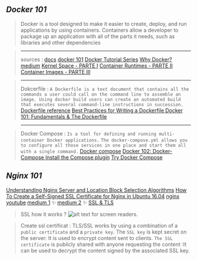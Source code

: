 
## _Docker 101_
> Docker is a tool designed to make it easier to create, deploy, and run applications by using containers. Containers allow a developer to package up an application with all of the parts it needs, such as libraries and other dependencies

>---
> sources :
 [docs](https://docs.docker.com/)
 [docker 101](https://www.docker.com/101-tutorial/)
 [Docker Tutorial Series](https://rominirani.com/docker-tutorial-series-a7e6ff90a023)
 [Why Docker?](https://itnext.io/docker-101-fundamentals-the-dockerfile-b33b59d0f14b#:~:text=point%3A%20why%20Docker%3F-,Why%20Docker%3F,-I%20can%E2%80%99t%20tell)
 [medium](https://medium.com/free-code-camp/demystifying-containers-101-a-deep-dive-into-container-technology-for-beginners-d7b60d8511c1)
 [Kernel Space - PARTE I](https://medium.com/@saschagrunert/demystifying-containers-part-i-kernel-space-2c53d6979504)
 [Container Runtimes - PARTE II](https://medium.com/@saschagrunert/demystifying-containers-part-ii-container-runtimes-e363aa378f25)
 [Container Images - PARTE III](https://medium.com/@saschagrunert/demystifying-containers-part-iii-container-images-244865de6fef)


>---
> Dokcerfile : 
`A Dockerfile is a text document that contains all the commands a user could call on the command line to assemble an image. Using docker build users can create an automated build that executes several command-line instructions in succession.`
[Dockerfile reference](https://docs.docker.com/engine/reference/builder/)
[Best Practices for Writing a Dockerfile ](https://blog.bitsrc.io/best-practices-for-writing-a-dockerfile-68893706c3?source=search_post---------0----------------------------)
[Docker 101: Fundamentals & The Dockerfile ](https://itnext.io/docker-101-fundamentals-the-dockerfile-b33b59d0f14b#:~:text=The%20Dockerfile%20%E2%80%94%20where%20it%20all%20begins)

>---

> Docker Compose : 
`Is a tool for defining and running multi-container Docker applications.`
`The docker-compose.yml allows you to configure all those services in one place and start them all with a single command.`
[Docker compose](https://docs.docker.com/compose/)
[Docker 102: Docker-Compose ](https://itnext.io/docker-102-docker-compose-6bec46f18a0e)
[Install the Compose plugin](https://docs.docker.com/compose/install/linux/)
[Try Docker Compose](https://docs.docker.com/compose/gettingstarted/)

## _Nginx 101_

[Understanding Nginx Server and Location Block Selection Algorithms](https://www.digitalocean.com/community/tutorials/understanding-nginx-server-and-location-block-selection-algorithms)
[How To Create a Self-Signed SSL Certificate for Nginx in Ubuntu 16.04](https://www.digitalocean.com/community/tutorials/how-to-create-a-self-signed-ssl-certificate-for-nginx-in-ubuntu-16-04)
[nginx](https://docs.nginx.com/nginx/admin-guide/basic-functionality/runtime-control/)
[youtube](https://www.youtube.com/watch?v=dsTub1_4Upg)
[medium 1](https://medium.com/tech-it-out/introduction-to-nginx-101-20b52e316f8/) ✨
[medium 2](https://ashanpriyadarshana.medium.com/nginx-101-4687b28ae633) ✨
[SSL & TLS](https://www.websecurity.digicert.com/security-topics/what-is-ssl-tls-https)
> SSL how it works ?
![alt text for screen readers](https://docs.oracle.com/cd/E19226-01/820-7627/images/security-sslBMAWithCertificates.gif).

> Create ssl certificat :
TLS/SSL works by using a combination of a `public certificate` and a `private key`.
The `SSL key` is kept secret on the server: It is used to encrypt content sent to clients.
`The SSL certificate` is publicly shared with anyone requesting the content :It can be used to decrypt the content signed by the associated SSL key.



